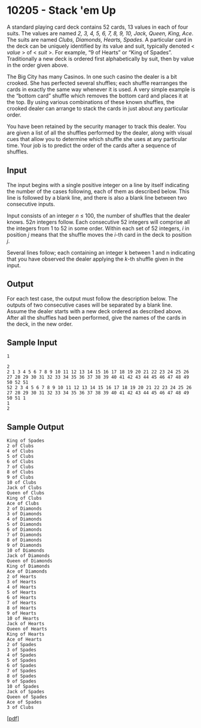 # 10205 - Stack 'em Up

A standard playing card deck contains 52 cards, 13 values in each of four suits. The 
values are named *2, 3, 4, 5, 6, 7, 8, 9, 10, Jack, Queen, King, Ace*. The suits are named
*Clubs, Diamonds, Hearts, Spades*. A particular card in the deck can be uniquely identified 
by its value and suit, typically denoted < *value* > of < *suit* >. For example, “9 of Hearts”
or “King of Spades”. Traditionally a new deck is ordered first alphabetically by suit, then 
by value in the order given above.  

The Big City has many Casinos. In one such casino the dealer is a bit crooked. She has perfected
several shuffles; each shuffle rearranges the cards in exactly the same way whenever it is used. A very
simple example is the “bottom card” shuffle which removes the bottom card and places it at the top.
By using various combinations of these known shuffles, the crooked dealer can arrange to stack the
cards in just about any particular order.  

You have been retained by the security manager to track this dealer. You are given a list of all the
shuffles performed by the dealer, along with visual cues that allow you to determine which shuffle she
uses at any particular time. Your job is to predict the order of the cards after a sequence of shuffles.


## Input

The input begins with a single positive integer on a line by itself indicating the number of the cases
following, each of them as described below. This line is followed by a blank line, and there is also a
blank line between two consecutive inputs.  

Input consists of an integer *n* ≤ 100, the number of shuffles that the dealer knows. 52*n* integers
follow. Each consecutive 52 integers will comprise all the integers from 1 to 52 in some order. Within
each set of 52 integers, *i* in position *j* means that the shuffle moves the *i*-th card in the deck 
to position *j*.  

Several lines follow; each containing an integer k between 1 and n indicating that you have observed
the dealer applying the *k*-th shuffle given in the input.


## Output

For each test case, the output must follow the description below. The outputs of two consecutive cases
will be separated by a blank line.  
Assume the dealer starts with a new deck ordered as described above. After all the shuffles had
been performed, give the names of the cards in the deck, in the new order.


## Sample Input

```
1

2
2 1 3 4 5 6 7 8 9 10 11 12 13 14 15 16 17 18 19 20 21 22 23 24 25 26 27 28 29 30 31 32 33 34 35 36 37 38 39 40 41 42 43 44 45 46 47 48 49 50 52 51
52 2 3 4 5 6 7 8 9 10 11 12 13 14 15 16 17 18 19 20 21 22 23 24 25 26 27 28 29 30 31 32 33 34 35 36 37 38 39 40 41 42 43 44 45 46 47 48 49 50 51 1
1
2
```


## Sample Output

```
King of Spades
2 of Clubs
4 of Clubs
5 of Clubs
6 of Clubs
7 of Clubs
8 of Clubs
9 of Clubs
10 of Clubs
Jack of Clubs
Queen of Clubs
King of Clubs
Ace of Clubs
2 of Diamonds
3 of Diamonds
4 of Diamonds
5 of Diamonds
6 of Diamonds
7 of Diamonds
8 of Diamonds
9 of Diamonds
10 of Diamonds
Jack of Diamonds
Queen of Diamonds
King of Diamonds
Ace of Diamonds
2 of Hearts
3 of Hearts
4 of Hearts
5 of Hearts
6 of Hearts
7 of Hearts
8 of Hearts
9 of Hearts
10 of Hearts
Jack of Hearts
Queen of Hearts
King of Hearts
Ace of Hearts
2 of Spades
3 of Spades
4 of Spades
5 of Spades
6 of Spades
7 of Spades
8 of Spades
9 of Spades
10 of Spades
Jack of Spades
Queen of Spades
Ace of Spades
3 of Clubs
```

[\[pdf\]](https://uva.onlinejudge.org/external/102/10205.pdf)
